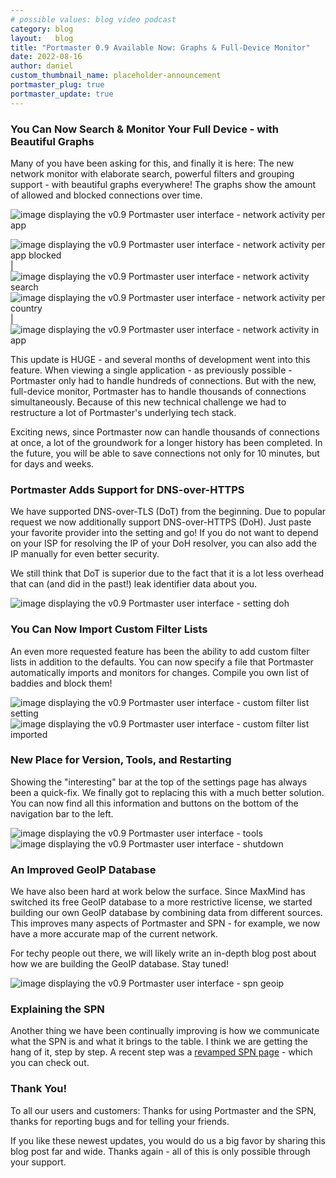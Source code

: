 ```yaml
---
# possible values: blog video podcast
category: blog
layout:   blog
title: "Portmaster 0.9 Available Now: Graphs & Full-Device Monitor"
date: 2022-08-16
author: daniel
custom_thumbnail_name: placeholder-announcement
portmaster_plug: true
portmaster_update: true
---
```


### You Can Now Search & Monitor Your Full Device - with Beautiful Graphs

Many of you have been asking for this, and finally it is here: The new network monitor with elaborate search, powerful filters and grouping support - with beautiful graphs everywhere! The graphs show the amount of allowed and blocked connections over time.

![image displaying the v0.9 Portmaster user interface - network activity per app](/assets/img/blog/release-0.9/1_1_network_activity_per_app.png)

<style>
/*
  Import before we need it in order to not first render it wrong.
  TODO: Remove when this has been added to the Safing Tailwind lib.
*/
.markdown-container table img {
    border-radius: 0.375rem;
    box-shadow: 0 0 5px 0 rgb(0 0 0 / 0%), 0 0 90px 0 rgb(59 93 199 / 10%);
    display: block;
    height: auto;
    max-width: 100%;
}
</style>

![image displaying the v0.9 Portmaster user interface - network activity per app blocked](/assets/img/blog/release-0.9/1_2_network_activity_per_app_blocked.png)  | ![image displaying the v0.9 Portmaster user interface - network activity search](/assets/img/blog/release-0.9/1_3_network_activity_search.png)
![image displaying the v0.9 Portmaster user interface - network activity per country](/assets/img/blog/release-0.9/1_4_network_activity_per_country.png) | ![image displaying the v0.9 Portmaster user interface - network activity in app](/assets/img/blog/release-0.9/1_5_network_activity_in_app.png)

This update is HUGE - and several months of development went into this feature. When viewing a single application - as previously possible - Portmaster only had to handle hundreds of connections. But with the new, full-device monitor, Portmaster has to handle thousands of connections simultaneously. Because of this new technical challenge we had to restructure a lot of Portmaster's underlying tech stack.

Exciting news, since Portmaster now can handle thousands of connections at once, a lot of the groundwork for a longer history has been completed. In the future, you will be able to save connections not only for 10 minutes, but for days and weeks.

### Portmaster Adds Support for DNS-over-HTTPS

We have supported DNS-over-TLS (DoT) from the beginning. Due to popular request we now additionally support DNS-over-HTTPS (DoH). Just paste your favorite provider into the setting and go! If you do not want to depend on your ISP for resolving the IP of your DoH resolver, you can also add the IP manually for even better security.

<div class="alert-primary">
  <i class="icon-info text-lg mr-4"></i>  
  We still think that DoT is superior due to the fact that it is a lot less overhead that can (and did in the past!) leak identifier data about you.
</div>


![image displaying the v0.9 Portmaster user interface - setting doh](/assets/img/blog/release-0.9/2_setting_doh.png)

### You Can Now Import Custom Filter Lists

An even more requested feature has been the ability to add custom filter lists in addition to the defaults. You can now specify a file that Portmaster automatically imports and monitors for changes. Compile you own list of baddies and block them!

![image displaying the v0.9 Portmaster user interface - custom filter list setting](/assets/img/blog/release-0.9/3_1_custom_filter_list_setting.png)
![image displaying the v0.9 Portmaster user interface - custom filter list imported](/assets/img/blog/release-0.9/3_2_custom_filter_list_imported.png)

### New Place for Version, Tools, and Restarting

Showing the "interesting" bar at the top of the settings page has always been a quick-fix. We finally got to replacing this with a much better solution. You can now find all this information and buttons on the bottom of the navigation bar to the left.

![image displaying the v0.9 Portmaster user interface - tools](/assets/img/blog/release-0.9/4_1_tools.png)
![image displaying the v0.9 Portmaster user interface - shutdown](/assets/img/blog/release-0.9/4_2_shutdown.png)

### An Improved GeoIP Database

We have also been hard at work below the surface. Since MaxMind has switched its free GeoIP database to a more restrictive license, we started building our own GeoIP database by combining data from different sources. This improves many aspects of Portmaster and SPN - for example, we now have a more accurate map of the current network.

For techy people out there, we will likely write an in-depth blog post about how we are building the GeoIP database. Stay tuned!

![image displaying the v0.9 Portmaster user interface - spn geoip](/assets/img/blog/release-0.9/5_spn_geoip.png)

### Explaining the SPN

Another thing we have been continually improving is how we communicate what the SPN is and what it brings to the table. I think we are getting the hang of it, step by step. A recent step was a [revamped SPN page](/spn/) - which you can check out.

### Thank You!

To all our users and customers: Thanks for using Portmaster and the SPN, thanks for reporting bugs and for telling your friends.

If you like these newest updates, you would do us a big favor by sharing this blog post far and wide. Thanks again - all of this is only possible through your support.
